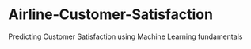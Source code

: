 # Airline-Customer-Satisfaction
Predicting Customer Satisfaction using Machine Learning fundamentals
